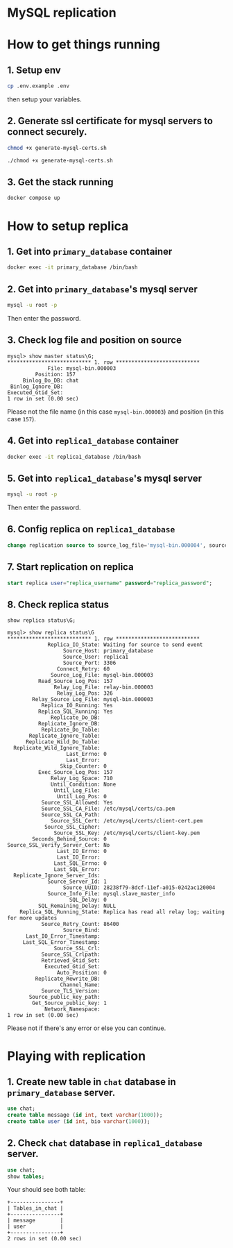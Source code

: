 # MySQL replication

# How to get things running
## 1. Setup env
```bash
cp .env.example .env
```
then setup your variables.

## 2. Generate ssl certificate for mysql servers to connect securely.
```bash
chmod +x generate-mysql-certs.sh
```
```bash
./chmod +x generate-mysql-certs.sh
```

## 3. Get the stack running
```bash
docker compose up
```

# How to setup replica
## 1. Get into `primary_database` container
```bash
docker exec -it primary_database /bin/bash
```

## 2. Get into `primary_database`'s mysql server
```bash
mysql -u root -p
```
Then enter the password.

## 3. Check log file and position on source
```shell
mysql> show master status\G;
*************************** 1. row ***************************
             File: mysql-bin.000003
         Position: 157
     Binlog_Do_DB: chat
 Binlog_Ignore_DB:
Executed_Gtid_Set:
1 row in set (0.00 sec)
```
Please not the file name (in this case `mysql-bin.000003`) and position (in this case `157`).

## 4. Get into `replica1_database` container
```bash
docker exec -it replica1_database /bin/bash
```

## 5. Get into `replica1_database`'s mysql server
```bash
mysql -u root -p
```
Then enter the password.

## 6. Config replica on `replica1_database`
```sql
change replication source to source_log_file='mysql-bin.000004', source_log_pos=370;
```

## 7. Start replication on replica
```sql
start replica user="replica_username" password="replica_password";
```
## 8. Check replica status
```shell
show replica status\G;
```
```shell
mysql> show replica status\G
*************************** 1. row ***************************
             Replica_IO_State: Waiting for source to send event
                  Source_Host: primary_database
                  Source_User: replica1
                  Source_Port: 3306
                Connect_Retry: 60
              Source_Log_File: mysql-bin.000003
          Read_Source_Log_Pos: 157
               Relay_Log_File: relay-bin.000003
                Relay_Log_Pos: 326
        Relay_Source_Log_File: mysql-bin.000003
           Replica_IO_Running: Yes
          Replica_SQL_Running: Yes
              Replicate_Do_DB:
          Replicate_Ignore_DB:
           Replicate_Do_Table:
       Replicate_Ignore_Table:
      Replicate_Wild_Do_Table:
  Replicate_Wild_Ignore_Table:
                   Last_Errno: 0
                   Last_Error:
                 Skip_Counter: 0
          Exec_Source_Log_Pos: 157
              Relay_Log_Space: 710
              Until_Condition: None
               Until_Log_File:
                Until_Log_Pos: 0
           Source_SSL_Allowed: Yes
           Source_SSL_CA_File: /etc/mysql/certs/ca.pem
           Source_SSL_CA_Path:
              Source_SSL_Cert: /etc/mysql/certs/client-cert.pem
            Source_SSL_Cipher:
               Source_SSL_Key: /etc/mysql/certs/client-key.pem
        Seconds_Behind_Source: 0
Source_SSL_Verify_Server_Cert: No
                Last_IO_Errno: 0
                Last_IO_Error:
               Last_SQL_Errno: 0
               Last_SQL_Error:
  Replicate_Ignore_Server_Ids:
             Source_Server_Id: 1
                  Source_UUID: 28238f79-8dcf-11ef-a015-0242ac120004
             Source_Info_File: mysql.slave_master_info
                    SQL_Delay: 0
          SQL_Remaining_Delay: NULL
    Replica_SQL_Running_State: Replica has read all relay log; waiting for more updates
           Source_Retry_Count: 86400
                  Source_Bind:
      Last_IO_Error_Timestamp:
     Last_SQL_Error_Timestamp:
               Source_SSL_Crl:
           Source_SSL_Crlpath:
           Retrieved_Gtid_Set:
            Executed_Gtid_Set:
                Auto_Position: 0
         Replicate_Rewrite_DB:
                 Channel_Name:
           Source_TLS_Version:
       Source_public_key_path:
        Get_Source_public_key: 1
            Network_Namespace:
1 row in set (0.00 sec)
```
Please not if there's any error or else you can continue.

# Playing with replication
## 1. Create new table in `chat` database in `primary_database` server.
```sql
use chat;
create table message (id int, text varchar(1000));
create table user (id int, bio varchar(1000));
```
## 2. Check `chat` database in `replica1_database` server.
```sql
use chat;
show tables;
```
Your should see both table:
```shell
+----------------+
| Tables_in_chat |
+----------------+
| message        |
| user           |
+----------------+
2 rows in set (0.00 sec)
```
